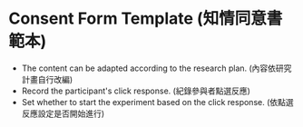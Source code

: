 <!--
English:
This README file provides a brief overview of the consent form template.
You can add more details about the consent form, such as the purpose of each file and how to use them in your experiment.

Chinese:
這個README檔案提供了知情同意書範本的簡要總覽。
您可以增加更多關於知情同意書的細節，例如每個檔案的用途以及如何在您的實驗中使用它們。
-->
# Consent Form Template (知情同意書範本)

- The content can be adapted according to the research plan. (內容依研究計畫自行改編)
- Record the participant's click response. (紀錄參與者點選反應)
- Set whether to start the experiment based on the click response. (依點選反應設定是否開始進行)